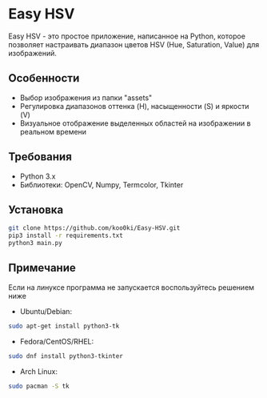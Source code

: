 # Easy HSV

Easy HSV - это простое приложение, написанное на Python, которое позволяет настраивать диапазон цветов HSV (Hue, Saturation, Value) для изображений.

## Особенности

- Выбор изображения из папки "assets"
- Регулировка диапазонов оттенка (H), насыщенности (S) и яркости (V)
- Визуальное отображение выделенных областей на изображении в реальном времени

## Требования

- Python 3.x
- Библиотеки: OpenCV, Numpy, Termcolor, Tkinter

## Установка
```bash
git clone https://github.com/koo0ki/Easy-HSV.git
pip3 install -r requirements.txt
python3 main.py
```

## Примечание
Если на линуксе программа не запускается воспользуйтесь решением ниже

- Ubuntu/Debian:
```bash
sudo apt-get install python3-tk
```     
- Fedora/CentOS/RHEL:
```bash
sudo dnf install python3-tkinter
```
- Arch Linux:
```bash
sudo pacman -S tk     
```
